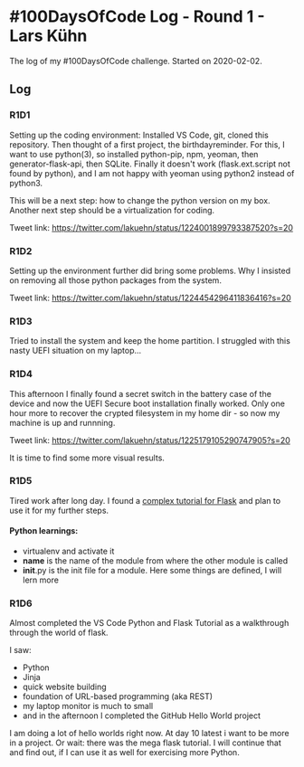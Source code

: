 # #100DaysOfCode Log - Round 1 - Lars Kühn

The log of my #100DaysOfCode challenge. Started on 2020-02-02.

## Log

### R1D1 
Setting up the coding environment: Installed VS Code, git, cloned this repository.
Then thought of a first project, the birthdayreminder. For this, I want to use
python(3), so installed python-pip, npm, yeoman, then generator-flask-api, then SQLite.
Finally it doesn't work (flask.ext.script not found by python), and I am not happy with
yeoman using python2 instead of python3. 

This will be a next step: how to change the python version on my box.
Another next step should be a virtualization for coding.

Tweet link: https://twitter.com/lakuehn/status/1224001899793387520?s=20

### R1D2

Setting up the environment further did bring some problems. Why I insisted on removing
all those python packages from the system. 

Tweet link: https://twitter.com/lakuehn/status/1224454296411836416?s=20

### R1D3

Tried to install the system and keep the home partition. I struggled with this nasty
UEFI situation on my laptop...

### R1D4

This afternoon I finally found a secret switch in the battery case of the device and now
the UEFI Secure boot installation finally worked. Only one hour more to recover the
crypted filesystem in my home dir - so now my machine is up and runnning.

Tweet link: https://twitter.com/lakuehn/status/1225179105290747905?s=20

It is time to find some more visual results.

### R1D5

Tired work after long day. I found a [complex tutorial for
Flask](https://blog.miguelgrinberg.com/post/the-flask-mega-tutorial-part-i-hello-world) and plan to use
it for my further steps.

#### Python learnings:
* virtualenv and activate it
* __name__ is the name of the module from where the other module is called
* __init__.py is the init file for a module. Here some things
  are defined, I will lern more

### R1D6

Almost completed the VS Code Python and Flask Tutorial as a walkthrough
through the world of flask. 

I saw:
* Python
* Jinja
* quick website building
* foundation of URL-based programming (aka REST)
* my laptop monitor is much to small
* and in the afternoon I completed the GitHub Hello World project

I am doing a lot of hello worlds right now. At day 10 latest i want to 
be more in a project. Or wait: there was the mega flask tutorial. I will
continue that and find out, if I can use it as well for exercising more
Python.

